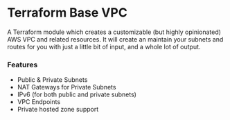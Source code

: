 Terraform Base VPC
==================

A Terraform module which creates a customizable (but highly opinionated) AWS VPC and related resources. It will create
an maintain your subnets and routes for you with just a little bit of input, and a whole lot of output.

### Features 

- Public & Private Subnets
- NAT Gateways for Private Subnets 
- IPv6 (for both public and private subnets)
- VPC Endpoints
- Private hosted zone support
